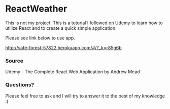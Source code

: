 # ReactWeather

This is not my project. This is a tutorial I followed on Udemy to learn how to utilize React and to create a quick simple application.

Please see link below to use app.

http://safe-forest-57822.herokuapp.com/#/?_k=r85g6b

### Source

Udemy - The Complete React Web Application by Andrew Mead

### Questions?

Please feel free to ask and I will try to answer it to the best of my knowledge :)
